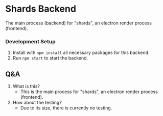 # Shards Backend
The main process (backend) for "shards", an electron render process (frontend).

### Development Setup

1. Install with `npm install` all necessary packages for this backend.
2. Run `npm start` to start the backend.

## Q&A

1. What is this?
    - This is the main process for "shards", an electron render process (frontend).
4. How about the testing?
    - Due to its size, there is currently no testing.
